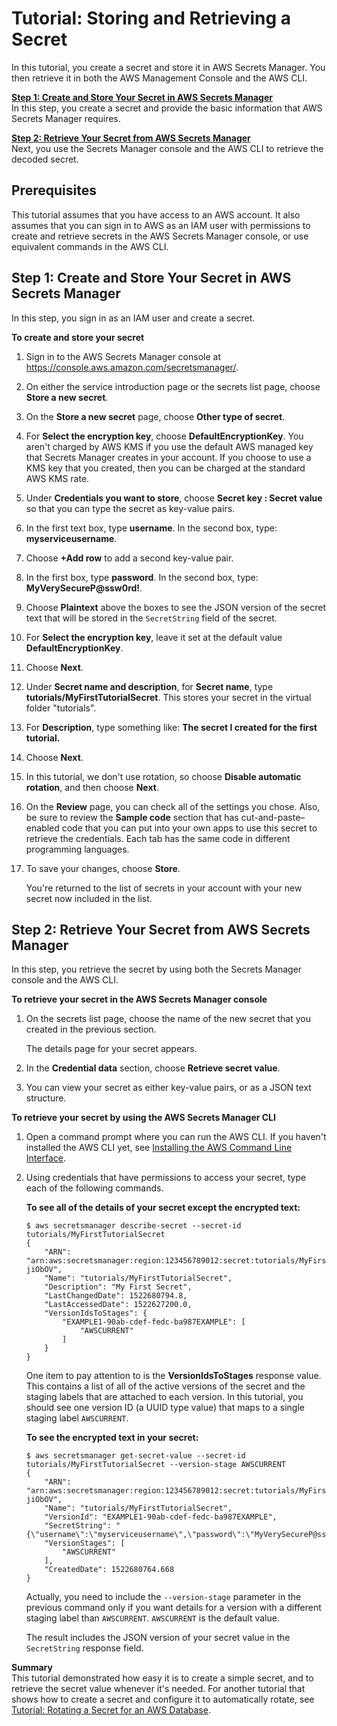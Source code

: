 # Tutorial: Storing and Retrieving a Secret<a name="tutorials_basic"></a>

In this tutorial, you create a secret and store it in AWS Secrets Manager\. You then retrieve it in both the AWS Management Console and the AWS CLI\.

**[Step 1: Create and Store Your Secret in AWS Secrets Manager](#tutorial-basic-step1)**  
In this step, you create a secret and provide the basic information that AWS Secrets Manager requires\.

**[Step 2: Retrieve Your Secret from AWS Secrets Manager ](#tutorial-basic-step2)**  
Next, you use the Secrets Manager console and the AWS CLI to retrieve the decoded secret\.

## Prerequisites<a name="tut-basic-prereqs"></a>

This tutorial assumes that you have access to an AWS account\. It also assumes that you can sign in to AWS as an IAM user with permissions to create and retrieve secrets in the AWS Secrets Manager console, or use equivalent commands in the AWS CLI\.

## Step 1: Create and Store Your Secret in AWS Secrets Manager<a name="tutorial-basic-step1"></a>

In this step, you sign in as an IAM user and create a secret\. 

**To create and store your secret**

1. Sign in to the AWS Secrets Manager console at [https://console\.aws\.amazon\.com/secretsmanager/](https://console.aws.amazon.com/secretsmanager/)\.

1. On either the service introduction page or the secrets list page, choose **Store a new secret**\.

1. On the **Store a new secret** page, choose **Other type of secret**\. 

1. For **Select the encryption key**, choose **DefaultEncryptionKey**\. You aren't charged by AWS KMS if you use the default AWS managed key that Secrets Manager creates in your account\. If you choose to use a KMS key that you created, then you can be charged at the standard AWS KMS rate\.

1. Under **Credentials you want to store**, choose **Secret key : Secret value** so that you can type the secret as key\-value pairs\.

1. In the first text box, type **username**\. In the second box, type: **myserviceusername**\.

1. Choose **\+Add row** to add a second key\-value pair\.

1. In the first box, type **password**\. In the second box, type: **MyVerySecureP@ssw0rd\!**\.

1. Choose **Plaintext** above the boxes to see the JSON version of the secret text that will be stored in the `SecretString` field of the secret\.

1. For **Select the encryption key**, leave it set at the default value **DefaultEncryptionKey**\.

1. Choose **Next**\.

1. Under **Secret name and description**, for **Secret name**, type **tutorials/MyFirstTutorialSecret**\. This stores your secret in the virtual folder "tutorials"\.

1. For **Description**, type something like: **The secret I created for the first tutorial\.**

1. Choose **Next**\.

1. In this tutorial, we don't use rotation, so choose **Disable automatic rotation**, and then choose **Next**\.

1. On the **Review** page, you can check all of the settings you chose\. Also, be sure to review the **Sample code** section that has cut\-and\-paste–enabled code that you can put into your own apps to use this secret to retrieve the credentials\. Each tab has the same code in different programming languages\.

1. To save your changes, choose **Store**\.

   You're returned to the list of secrets in your account with your new secret now included in the list\.

## Step 2: Retrieve Your Secret from AWS Secrets Manager<a name="tutorial-basic-step2"></a>

In this step, you retrieve the secret by using both the Secrets Manager console and the AWS CLI\.

**To retrieve your secret in the AWS Secrets Manager console**

1. On the secrets list page, choose the name of the new secret that you created in the previous section\.

   The details page for your secret appears\.

1. In the **Credential data** section, choose **Retrieve secret value**\.

1. You can view your secret as either key\-value pairs, or as a JSON text structure\.

**To retrieve your secret by using the AWS Secrets Manager CLI**

1. Open a command prompt where you can run the AWS CLI\. If you haven't installed the AWS CLI yet, see [Installing the AWS Command Line Interface](http://docs.aws.amazon.com/cli/latest/userguide/auth-and-access.xmlinstalling.html)\. 

1. Using credentials that have permissions to access your secret, type each of the following commands\.

   **To see all of the details of your secret except the encrypted text:**

   ```
   $ aws secretsmanager describe-secret --secret-id tutorials/MyFirstTutorialSecret
   {
       "ARN": "arn:aws:secretsmanager:region:123456789012:secret:tutorials/MyFirstTutorialSecret-jiObOV",
       "Name": "tutorials/MyFirstTutorialSecret",
       "Description": "My First Secret",
       "LastChangedDate": 1522680794.8,
       "LastAccessedDate": 1522627200.0,
       "VersionIdsToStages": {
           "EXAMPLE1-90ab-cdef-fedc-ba987EXAMPLE": [
               "AWSCURRENT"
           ]
       }
   }
   ```

   One item to pay attention to is the **VersionIdsToStages** response value\. This contains a list of all of the active versions of the secret and the staging labels that are attached to each version\. In this tutorial, you should see one version ID \(a UUID type value\) that maps to a single staging label `AWSCURRENT`\.

   **To see the encrypted text in your secret:**

   ```
   $ aws secretsmanager get-secret-value --secret-id tutorials/MyFirstTutorialSecret --version-stage AWSCURRENT
   {
       "ARN": "arn:aws:secretsmanager:region:123456789012:secret:tutorials/MyFirstTutorialSecret-jiObOV",
       "Name": "tutorials/MyFirstTutorialSecret",
       "VersionId": "EXAMPLE1-90ab-cdef-fedc-ba987EXAMPLE",
       "SecretString": "{\"username\":\"myserviceusername\",\"password\":\"MyVerySecureP@ssw0rd!\"}",
       "VersionStages": [
           "AWSCURRENT"
       ],
       "CreatedDate": 1522680764.668
   }
   ```

   Actually, you need to include the `--version-stage` parameter in the previous command only if you want details for a version with a different staging label than `AWSCURRENT`\. `AWSCURRENT` is the default value\.

   The result includes the JSON version of your secret value in the `SecretString` response field\.

**Summary**  
This tutorial demonstrated how easy it is to create a simple secret, and to retrieve the secret value whenever it's needed\. For another tutorial that shows how to create a secret and configure it to automatically rotate, see [Tutorial: Rotating a Secret for an AWS Database](tutorials_db-rotate.md)\.
